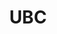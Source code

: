 ---
title: UBC
crosslinks:
- vancouver
- youtubefactsbot
- place
- livven
- xkcd
- canada
- uwaterloo
- anti_gif_bot
- autourbanbot
- AskReddit
- UofT
- ShadowBan
- MassdropBot
- science
- simonfraser
- GetMotivated
- alotabot
- youtubot
- dataisbeautiful
- john_yukis_bots
---